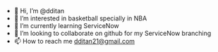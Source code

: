 - 👋 Hi, I’m @dditan
- 👀 I’m interested in basketball specially in NBA
- 🌱 I’m currently learning ServiceNow
- 💞️ I’m looking to collaborate on github for my ServiceNow branching
- 📫 How to reach me dditan21@gmail.com

<!---
dditan/dditan is a ✨ special ✨ repository because its `README.md` (this file) appears on your GitHub profile.
You can click the Preview link to take a look at your changes.
--->
